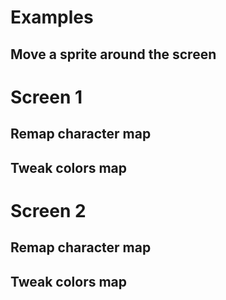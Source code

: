 # Examples

## Move a sprite around the screen

# Screen 1

## Remap character map

## Tweak colors map

# Screen 2

## Remap character map

## Tweak colors map
